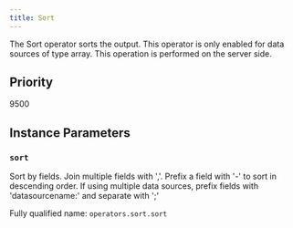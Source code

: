 ```yaml
---
title: Sort
---
```


The Sort operator sorts the output. This operator is only enabled for data
sources of type array. This operation is performed on the server side.

## Priority

9500

## Instance Parameters

### `sort`

Sort by fields. Join multiple fields with ','. Prefix a field with '-' to sort
in descending order. If using multiple data sources, prefix fields with
'datasourcename:' and separate with ';'

Fully qualified name: `operators.sort.sort`
